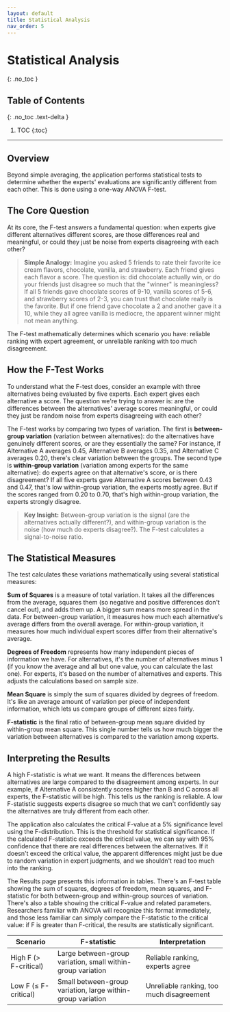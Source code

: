 ```yaml
---
layout: default
title: Statistical Analysis
nav_order: 5
---
```


# Statistical Analysis
{: .no_toc }

## Table of Contents
{: .no_toc .text-delta }

1. TOC
{:toc}

---

## Overview

Beyond simple averaging, the application performs statistical tests to determine whether the experts' evaluations are significantly different from each other. This is done using a one-way ANOVA F-test.

## The Core Question

At its core, the F-test answers a fundamental question: when experts give different alternatives different scores, are those differences real and meaningful, or could they just be noise from experts disagreeing with each other?

> **Simple Analogy:** Imagine you asked 5 friends to rate their favorite ice cream flavors, chocolate, vanilla, and strawberry. Each friend gives each flavor a score. The question is: did chocolate actually win, or do your friends just disagree so much that the "winner" is meaningless? If all 5 friends gave chocolate scores of 9-10, vanilla scores of 5-6, and strawberry scores of 2-3, you can trust that chocolate really is the favorite. But if one friend gave chocolate a 2 and another gave it a 10, while they all agree vanilla is mediocre, the apparent winner might not mean anything.

The F-test mathematically determines which scenario you have: reliable ranking with expert agreement, or unreliable ranking with too much disagreement.

## How the F-Test Works

To understand what the F-test does, consider an example with three alternatives being evaluated by five experts. Each expert gives each alternative a score. The question we're trying to answer is: are the differences between the alternatives' average scores meaningful, or could they just be random noise from experts disagreeing with each other?

The F-test works by comparing two types of variation. The first is **between-group variation** (variation between alternatives): do the alternatives have genuinely different scores, or are they essentially the same? For instance, if Alternative A averages 0.45, Alternative B averages 0.35, and Alternative C averages 0.20, there's clear variation between the groups. The second type is **within-group variation** (variation among experts for the same alternative): do experts agree on that alternative's score, or is there disagreement? If all five experts gave Alternative A scores between 0.43 and 0.47, that's low within-group variation, the experts mostly agree. But if the scores ranged from 0.20 to 0.70, that's high within-group variation, the experts strongly disagree.

> **Key Insight:** Between-group variation is the signal (are the alternatives actually different?), and within-group variation is the noise (how much do experts disagree?). The F-test calculates a signal-to-noise ratio.

## The Statistical Measures

The test calculates these variations mathematically using several statistical measures:

**Sum of Squares** is a measure of total variation. It takes all the differences from the average, squares them (so negative and positive differences don't cancel out), and adds them up. A bigger sum means more spread in the data. For between-group variation, it measures how much each alternative's average differs from the overall average. For within-group variation, it measures how much individual expert scores differ from their alternative's average.

**Degrees of Freedom** represents how many independent pieces of information we have. For alternatives, it's the number of alternatives minus 1 (if you know the average and all but one value, you can calculate the last one). For experts, it's based on the number of alternatives and experts. This adjusts the calculations based on sample size.

**Mean Square** is simply the sum of squares divided by degrees of freedom. It's like an average amount of variation per piece of independent information, which lets us compare groups of different sizes fairly.

**F-statistic** is the final ratio of between-group mean square divided by within-group mean square. This single number tells us how much bigger the variation between alternatives is compared to the variation among experts.

## Interpreting the Results

A high F-statistic is what we want. It means the differences between alternatives are large compared to the disagreement among experts. In our example, if Alternative A consistently scores higher than B and C across all experts, the F-statistic will be high. This tells us the ranking is reliable. A low F-statistic suggests experts disagree so much that we can't confidently say the alternatives are truly different from each other.

The application also calculates the critical F-value at a 5% significance level using the F-distribution. This is the threshold for statistical significance. If the calculated F-statistic exceeds the critical value, we can say with 95% confidence that there are real differences between the alternatives. If it doesn't exceed the critical value, the apparent differences might just be due to random variation in expert judgments, and we shouldn't read too much into the ranking.

The Results page presents this information in tables. There's an F-test table showing the sum of squares, degrees of freedom, mean squares, and F-statistic for both between-group and within-group sources of variation. There's also a table showing the critical F-value and related parameters. Researchers familiar with ANOVA will recognize this format immediately, and those less familiar can simply compare the F-statistic to the critical value: if F is greater than F-critical, the results are statistically significant.

| Scenario | F-statistic | Interpretation |
|----------|-------------|----------------|
| High F (> F-critical) | Large between-group variation, small within-group variation | Reliable ranking, experts agree |
| Low F (≤ F-critical) | Small between-group variation, large within-group variation | Unreliable ranking, too much disagreement |
